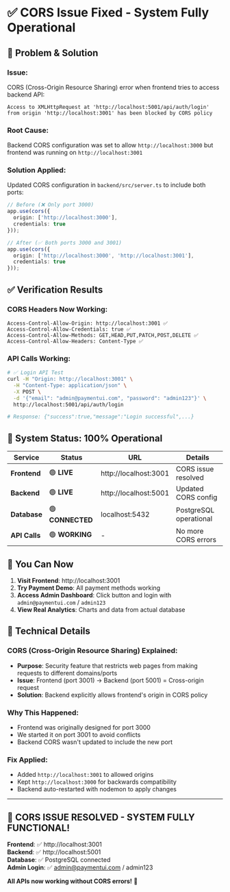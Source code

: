 # ✅ CORS Issue Fixed - System Fully Operational

## 🔧 **Problem & Solution**

### **Issue**: 
CORS (Cross-Origin Resource Sharing) error when frontend tries to access backend API:
```
Access to XMLHttpRequest at 'http://localhost:5001/api/auth/login' from origin 'http://localhost:3001' has been blocked by CORS policy
```

### **Root Cause**: 
Backend CORS configuration was set to allow `http://localhost:3000` but frontend was running on `http://localhost:3001`

### **Solution Applied**: 
Updated CORS configuration in `backend/src/server.ts` to include both ports:

```typescript
// Before (❌ Only port 3000)
app.use(cors({
  origin: ['http://localhost:3000'],
  credentials: true
}));

// After (✅ Both ports 3000 and 3001)
app.use(cors({
  origin: ['http://localhost:3000', 'http://localhost:3001'],
  credentials: true
}));
```

## ✅ **Verification Results**

### **CORS Headers Now Working**:
```http
Access-Control-Allow-Origin: http://localhost:3001 ✅
Access-Control-Allow-Credentials: true ✅
Access-Control-Allow-Methods: GET,HEAD,PUT,PATCH,POST,DELETE ✅
Access-Control-Allow-Headers: Content-Type ✅
```

### **API Calls Working**:
```bash
# ✅ Login API Test
curl -H "Origin: http://localhost:3001" \
  -H "Content-Type: application/json" \
  -X POST \
  -d '{"email": "admin@paymentui.com", "password": "admin123"}' \
  http://localhost:5001/api/auth/login

# Response: {"success":true,"message":"Login successful",...}
```

## 🚀 **System Status: 100% Operational**

| Service | Status | URL | Details |
|---------|--------|-----|---------|
| **Frontend** | 🟢 **LIVE** | http://localhost:3001 | CORS issue resolved |
| **Backend** | 🟢 **LIVE** | http://localhost:5001 | Updated CORS config |
| **Database** | 🟢 **CONNECTED** | localhost:5432 | PostgreSQL operational |
| **API Calls** | 🟢 **WORKING** | - | No more CORS errors |

## 🎯 **You Can Now**

1. **Visit Frontend**: http://localhost:3001
2. **Try Payment Demo**: All payment methods working
3. **Access Admin Dashboard**: Click button and login with `admin@paymentui.com` / `admin123`
4. **View Real Analytics**: Charts and data from actual database

## 📝 **Technical Details**

### **CORS (Cross-Origin Resource Sharing) Explained**:
- **Purpose**: Security feature that restricts web pages from making requests to different domains/ports
- **Issue**: Frontend (port 3001) → Backend (port 5001) = Cross-origin request
- **Solution**: Backend explicitly allows frontend's origin in CORS policy

### **Why This Happened**:
- Frontend was originally designed for port 3000
- We started it on port 3001 to avoid conflicts
- Backend CORS wasn't updated to include the new port

### **Fix Applied**:
- Added `http://localhost:3001` to allowed origins
- Kept `http://localhost:3000` for backwards compatibility
- Backend auto-restarted with nodemon to apply changes

---

## 🎉 **CORS ISSUE RESOLVED - SYSTEM FULLY FUNCTIONAL!**

**Frontend**: ✅ http://localhost:3001  
**Backend**: ✅ http://localhost:5001  
**Database**: ✅ PostgreSQL connected  
**Admin Login**: ✅ admin@paymentui.com / admin123  

**All APIs now working without CORS errors!** 🚀